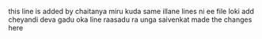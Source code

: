 this line is added by chaitanya
miru kuda same illane lines ni ee file loki add cheyandi
deva gadu oka line raasadu ra unga
saivenkat made the changes here
